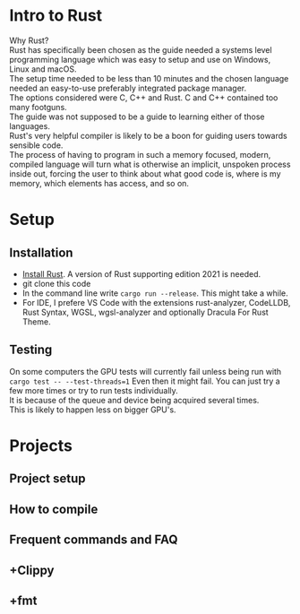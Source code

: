 # Intro to Rust
Why Rust?  
Rust has specifically been chosen as the guide needed a systems level programming
language which was easy to setup and use on Windows, Linux and macOS.  
The setup time needed to be less than 10 minutes and the chosen language needed an
easy-to-use preferably integrated package manager.  
The options considered were C, C++ and Rust. C and C++ contained too many footguns.  
The guide was not supposed to be a guide to learning either of those languages.  
Rust's very helpful compiler is likely to be a boon for guiding users towards sensible code.  
The process of having to program in such a memory focused, modern, compiled language
will turn what is otherwise an implicit, unspoken process inside out,
forcing the user to think about what good code is, where is my memory,
which elements has access, and so on.

# Setup

## Installation

* [Install Rust](https://www.rust-lang.org/tools/install). A version of Rust supporting edition 2021 is needed.
* git clone this code
* In the command line write ```cargo run --release```. This might take a while.
* For IDE, I prefere VS Code with the extensions rust-analyzer, CodeLLDB, Rust Syntax,
WGSL, wgsl-analyzer and optionally Dracula For Rust Theme.

## Testing
On some computers the GPU tests will currently fail unless being run with ```cargo test -- --test-threads=1```
Even then it might fail. You can just try a few more times or try to run tests individually.  
It is because of the queue and device being acquired several times.  
This is likely to happen less on bigger GPU's.  

# Projects
## Project setup
## How to compile
## Frequent commands and FAQ
## +Clippy
## +fmt
